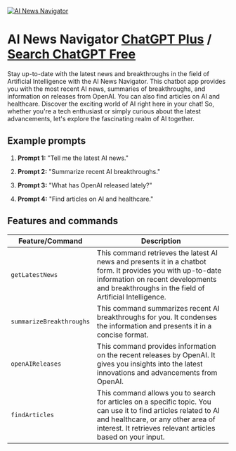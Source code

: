 
[![AI News Navigator](https://files.oaiusercontent.com/file-HMpH4ZcCWLa4EUd1vz4Np1ul?se=2123-10-16T06%3A32%3A47Z&sp=r&sv=2021-08-06&sr=b&rscc=max-age%3D31536000%2C%20immutable&rscd=attachment%3B%20filename%3D7c17f491-450e-4c21-8205-bc01511caaf8.png&sig=XXbIuk3ioatyb83XdjKu8DglTDuTVn4eo1l9ai8uB3k%3D)](https://chat.openai.com/g/g-Yqe2BgTVs-ai-news-navigator)

# AI News Navigator [ChatGPT Plus](https://chat.openai.com/g/g-Yqe2BgTVs-ai-news-navigator) / [Search ChatGPT Free](https://gptcall.net/index.html#/?search=AI%20News%20Navigator)

Stay up-to-date with the latest news and breakthroughs in the field of Artificial Intelligence with the AI News Navigator. This chatbot app provides you with the most recent AI news, summaries of breakthroughs, and information on releases from OpenAI. You can also find articles on AI and healthcare. Discover the exciting world of AI right here in your chat! So, whether you're a tech enthusiast or simply curious about the latest advancements, let's explore the fascinating realm of AI together.

## Example prompts

1. **Prompt 1:** "Tell me the latest AI news."

2. **Prompt 2:** "Summarize recent AI breakthroughs."

3. **Prompt 3:** "What has OpenAI released lately?"

4. **Prompt 4:** "Find articles on AI and healthcare."


## Features and commands

| Feature/Command | Description |
| --- | --- |
| `getLatestNews` | This command retrieves the latest AI news and presents it in a chatbot form. It provides you with up-to-date information on recent developments and breakthroughs in the field of Artificial Intelligence. |
| `summarizeBreakthroughs` | This command summarizes recent AI breakthroughs for you. It condenses the information and presents it in a concise format. |
| `openAIReleases` | This command provides information on the recent releases by OpenAI. It gives you insights into the latest innovations and advancements from OpenAI. |
| `findArticles` | This command allows you to search for articles on a specific topic. You can use it to find articles related to AI and healthcare, or any other area of interest. It retrieves relevant articles based on your input. |


